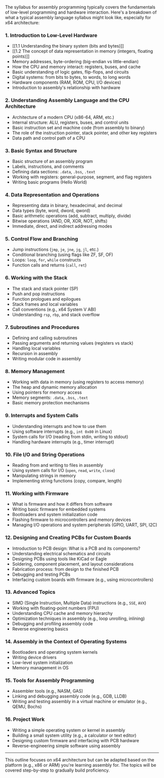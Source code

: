 The syllabus for assembly programming typically covers the fundamentals of low-level programming and hardware interaction. Here's a breakdown of what a typical assembly language syllabus might look like, especially for x64 architecture:

### 1. **Introduction to Low-Level Hardware**

- [[1.1 Understanding the binary system (bits and bytes)]]
- [[1.2 The concept of data representation in memory (integers, floating points)]]
- Memory addresses, byte-ordering (big-endian vs little-endian)
- How the CPU and memory interact: registers, buses, and cache
- Basic understanding of logic gates, flip-flops, and circuits
- Digital systems: from bits to bytes, to words, to long words
- Hardware components (RAM, ROM, CPU, I/O devices)
- Introduction to assembly's relationship with hardware

### 2. **Understanding Assembly Language and the CPU Architecture**

- Architecture of a modern CPU (x86-64, ARM, etc.)
- Internal structure: ALU, registers, buses, and control units
- Basic instruction set and machine code (from assembly to binary)
- The role of the instruction pointer, stack pointer, and other key registers
- Data path and control path of a CPU

### 3. **Basic Syntax and Structure**

- Basic structure of an assembly program
- Labels, instructions, and comments
- Defining data sections: `.data`, `.bss`, `.text`
- Working with registers: general-purpose, segment, and flag registers
- Writing basic programs (Hello World)

### 4. **Data Representation and Operations**

- Representing data in binary, hexadecimal, and decimal
- Data types (byte, word, dword, qword)
- Basic arithmetic operations (add, subtract, multiply, divide)
- Bitwise operations (AND, OR, XOR, NOT, shifts)
- Immediate, direct, and indirect addressing modes

### 5. **Control Flow and Branching**

- Jump instructions (`jmp`, `je`, `jne`, `jg`, `jl`, etc.)
- Conditional branching (using flags like ZF, SF, OF)
- Loops: `loop`, `for`, `while` constructs
- Function calls and returns (`call`, `ret`)

### 6. **Working with the Stack**

- The stack and stack pointer (SP)
- Push and pop instructions
- Function prologues and epilogues
- Stack frames and local variables
- Call conventions (e.g., x64 System V ABI)
- Understanding `rsp`, `rbp`, and stack overflow

### 7. **Subroutines and Procedures**

- Defining and calling subroutines
- Passing arguments and returning values (registers vs stack)
- Handling local variables
- Recursion in assembly
- Writing modular code in assembly

### 8. **Memory Management**

- Working with data in memory (using registers to access memory)
- The heap and dynamic memory allocation
- Using pointers for memory access
- Memory segments: `.data`, `.bss`, `.text`
- Basic memory protection mechanisms

### 9. **Interrupts and System Calls**

- Understanding interrupts and how to use them
- Using software interrupts (e.g., `int 0x80` in Linux)
- System calls for I/O (reading from stdin, writing to stdout)
- Handling hardware interrupts (e.g., timer interrupt)

### 10. **File I/O and String Operations**

- Reading from and writing to files in assembly
- Using system calls for I/O (`open`, `read`, `write`, `close`)
- Manipulating strings in memory
- Implementing string functions (copy, compare, length)

### 11. **Working with Firmware**

- What is firmware and how it differs from software
- Writing basic firmware for embedded systems
- Bootloaders and system initialization code
- Flashing firmware to microcontrollers and memory devices
- Managing I/O operations and system peripherals (GPIO, UART, SPI, I2C)

### 12. **Designing and Creating PCBs for Custom Boards**

- Introduction to PCB design: What is a PCB and its components?
- Understanding electrical schematics and circuits
- Designing PCBs using tools like KiCad or Eagle
- Soldering, component placement, and layout considerations
- Fabrication process: from design to the finished PCB
- Debugging and testing PCBs
- Interfacing custom boards with firmware (e.g., using microcontrollers)

### 13. **Advanced Topics**

- SIMD (Single Instruction, Multiple Data) instructions (e.g., `SSE`, `AVX`)
- Working with floating-point numbers (FPU)
- Understanding CPU cache and memory hierarchy
- Optimization techniques in assembly (e.g., loop unrolling, inlining)
- Debugging and profiling assembly code
- Reverse engineering basics

### 14. **Assembly in the Context of Operating Systems**

- Bootloaders and operating system kernels
- Writing device drivers
- Low-level system initialization
- Memory management in OS

### 15. **Tools for Assembly Programming**

- Assembler tools (e.g., NASM, GAS)
- Linking and debugging assembly code (e.g., GDB, LLDB)
- Writing and testing assembly in a virtual machine or emulator (e.g., QEMU, Bochs)

### 16. **Project Work**

- Writing a simple operating system or kernel in assembly
- Building a small system utility (e.g., a calculator or text editor)
- Designing custom firmware and interfacing with PCB hardware
- Reverse-engineering simple software using assembly

---

This outline focuses on x64 architecture but can be adapted based on the platform (e.g., x86 or ARM) you're learning assembly for. The topics will be covered step-by-step to gradually build proficiency.